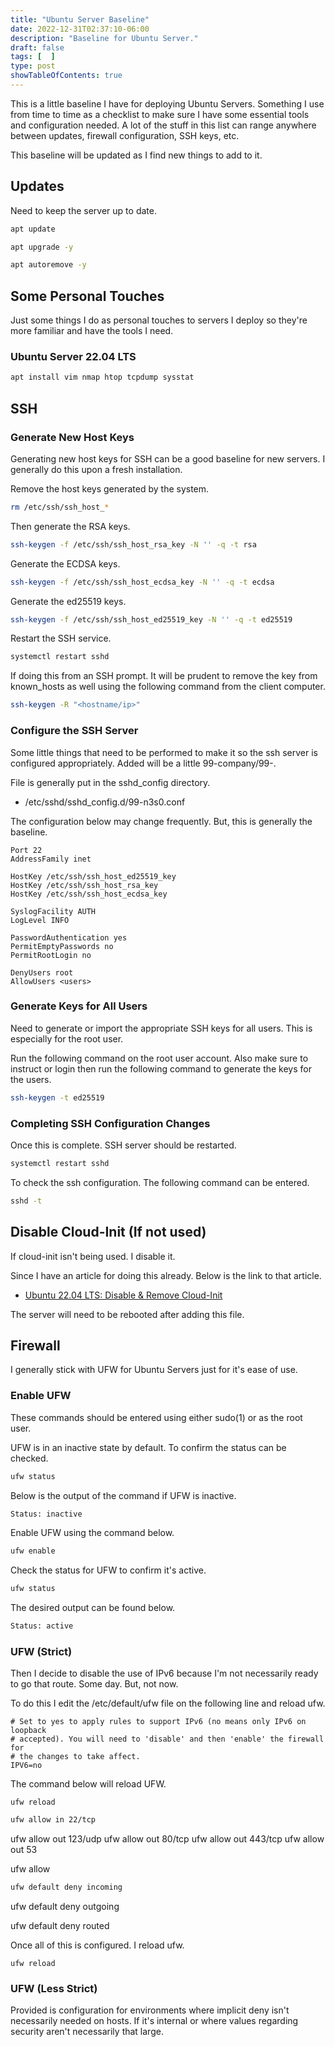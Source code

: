 ```yaml
---
title: "Ubuntu Server Baseline"
date: 2022-12-31T02:37:10-06:00
description: "Baseline for Ubuntu Server."
draft: false
tags: [  ]
type: post
showTableOfContents: true
---
```


This is a little baseline I have for deploying Ubuntu Servers. Something
I use from time to time as a checklist to make sure I have some
essential tools and configuration needed. A lot of the stuff in this
list can range anywhere between updates, firewall configuration, SSH
keys, etc.

This baseline will be updated as I find new things to add to it.

## Updates

Need to keep the server up to date.

```sh
apt update
```

```sh
apt upgrade -y
```

```sh
apt autoremove -y
```

## Some Personal Touches

Just some things I do as  personal touches to servers I deploy so they're
more familiar and have the tools I need.

### Ubuntu Server 22.04 LTS

```sh
apt install vim nmap htop tcpdump sysstat
```

## SSH

### Generate New Host Keys

Generating new host keys for SSH can be a good baseline for new servers.
I generally do this upon a fresh installation. 

Remove the host keys generated by the system.

```sh
rm /etc/ssh/ssh_host_*
```

Then generate the RSA keys.

```sh
ssh-keygen -f /etc/ssh/ssh_host_rsa_key -N '' -q -t rsa
```

Generate the ECDSA keys.

```sh
ssh-keygen -f /etc/ssh/ssh_host_ecdsa_key -N '' -q -t ecdsa
```

Generate the ed25519 keys.

```sh
ssh-keygen -f /etc/ssh/ssh_host_ed25519_key -N '' -q -t ed25519
```

Restart the SSH service.

```sh
systemctl restart sshd
```

If doing this from an SSH prompt. It will be prudent to remove the key
from known_hosts as well using the following command from the client
computer.

```sh
ssh-keygen -R "<hostname/ip>"
```

### Configure the SSH Server

Some little things that need to be performed to make it so the ssh server is configured appropriately. Added will be a little 99-company/99-<username>.

File is generally put in the sshd_config directory.

- /etc/sshd/sshd_config.d/99-n3s0.conf

The configuration below may change frequently. But, this is generally
the baseline.

```
Port 22
AddressFamily inet

HostKey /etc/ssh/ssh_host_ed25519_key
HostKey /etc/ssh/ssh_host_rsa_key
HostKey /etc/ssh/ssh_host_ecdsa_key

SyslogFacility AUTH
LogLevel INFO

PasswordAuthentication yes
PermitEmptyPasswords no
PermitRootLogin no

DenyUsers root
AllowUsers <users>
```

### Generate Keys for All Users

Need to generate or import the appropriate SSH keys for all users. This
is especially for the root user.

Run the following command on the root user account. Also make sure to
instruct or login then run the following command to generate the keys
for the users.

```sh
ssh-keygen -t ed25519
```

### Completing SSH Configuration Changes

Once this is complete. SSH server should be restarted.

```sh
systemctl restart sshd
```

To check the ssh configuration. The following command can be entered.

```sh
sshd -t
```

## Disable Cloud-Init (If not used)

If cloud-init isn't being used. I disable it.

Since I have an article for doing this already. Below is the link to
that article.

- [Ubuntu 22.04 LTS: Disable & Remove Cloud-Init](https://notes.n3s0.tech/posts/20221208145448/)

The server will need to be rebooted after adding this file.

## Firewall

I generally stick with UFW for Ubuntu Servers just for it's ease of use.

### Enable UFW

These commands should be entered using either sudo(1) or as the root
user.

UFW is in an inactive state by default. To confirm the status can be
checked.

```sh
ufw status
```

Below is the output of the command if UFW is inactive.

```sh
Status: inactive
```

Enable UFW using the command below.

```sh
ufw enable
```

Check the status for UFW to confirm it's active.

```sh
ufw status
```

The desired output can be found below.

```sh
Status: active
```

### UFW (Strict)


Then I decide to disable the use of IPv6 because I'm not necessarily ready to go that route. Some day. But, not now.

To do this I edit the /etc/default/ufw file on the following line and reload ufw.

```
# Set to yes to apply rules to support IPv6 (no means only IPv6 on loopback
# accepted). You will need to 'disable' and then 'enable' the firewall for
# the changes to take affect.
IPV6=no
```

The command below will reload UFW.

```
ufw reload
```

```sh
ufw allow in 22/tcp
```

ufw allow out 123/udp
ufw allow out 80/tcp
ufw allow out 443/tcp
ufw allow out 53

ufw allow 

```sh
ufw default deny incoming
```

ufw default deny outgoing

ufw default deny routed

Once all of this is configured. I reload ufw.

```
ufw reload
```

### UFW (Less Strict)

Provided is configuration for environments where implicit deny isn't
necessarily needed on hosts. If it's internal or where values regarding
security aren't necessarily that large.

